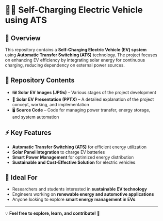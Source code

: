 # 🚗🔋 Self-Charging Electric Vehicle using ATS  

## 📌 Overview  
This repository contains a **Self-Charging Electric Vehicle (EV) system** using **Automatic Transfer Switching (ATS)** technology. The project focuses on enhancing EV efficiency by integrating solar energy for continuous charging, reducing dependency on external power sources.  

## 📂 Repository Contents  
- 🖼 **Solar EV Images (JPGs)** – Various stages of the project development  
- 📑 **Solar EV Presentation (PPTX)** – A detailed explanation of the project concept, working, and implementation  
- 🖥 **Source Code** – Code for managing power transfer, energy storage, and system automation  

## ⚡ Key Features  
- **Automatic Transfer Switching (ATS)** for efficient energy utilization  
- **Solar Panel Integration** to charge EV batteries  
- **Smart Power Management** for optimized energy distribution  
- **Sustainable and Cost-Effective Solution** for electric vehicles  

## 🎯 Ideal For  
- Researchers and students interested in **sustainable EV technology**  
- Engineers working on **renewable energy and automotive applications**  
- Anyone looking to explore **smart energy management in EVs**  

---

💡 **Feel free to explore, learn, and contribute!** 🚀  
